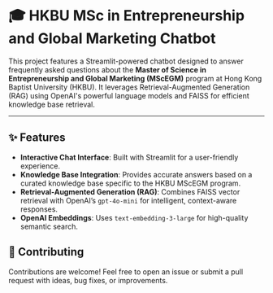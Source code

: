 # 🎓 HKBU MSc in Entrepreneurship and Global Marketing Chatbot

This project features a Streamlit-powered chatbot designed to answer frequently asked questions about the **Master of Science in Entrepreneurship and Global Marketing (MScEGM)** program at Hong Kong Baptist University (HKBU). It leverages Retrieval-Augmented Generation (RAG) using OpenAI's powerful language models and FAISS for efficient knowledge base retrieval.

---

## ✨ Features

- **Interactive Chat Interface**: Built with Streamlit for a user-friendly experience.
- **Knowledge Base Integration**: Provides accurate answers based on a curated knowledge base specific to the HKBU MScEGM program.
- **Retrieval-Augmented Generation (RAG)**: Combines FAISS vector retrieval with OpenAI’s `gpt-4o-mini` for intelligent, context-aware responses.
- **OpenAI Embeddings**: Uses `text-embedding-3-large` for high-quality semantic search.


## 🤝 Contributing

Contributions are welcome! Feel free to open an issue or submit a pull request with ideas, bug fixes, or improvements.